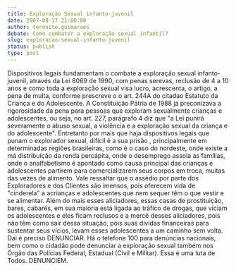 ```yaml
---
title: Exploração Sexual infanto-juvenil
date: 2007-08-17 21:00:00
author: teronite.guimaraes
debate: Como combater a exploração sexual infantil?
slug: exploracao-sexual-infanto-juvenil
status: publish 
type: post
---
```


Dispositivos legais fundamentam o combate a exploração sexual infanto-juvenil, através da Lei 8069 de 1990, com penas serevas, reclusão de 4 a 10 anos e como toda a exploração sexual visa lucro, acrescenta, o artigo, a pena de multa, conforme prescreve o o art. 244A do citadao Estatuto da Criança e do Adolescente. A Constituição Pátria de 1988 já preconizava a rigorosidade da pena para pessoas que exploram sexualmente crianças e adolescentes, ou seja, no art. 227, parágrafo 4 diz que "a Lei punirá severamente o abuso sexual, a violência e a exploração sexual da criança e do adolescente". Entretanto por mais que haja dispositivos legais que punam o explorador sexual, difícil é a sua prisão , principalmente em determinadas regiões brasileiras, como é o caso do nordeste, onde existe a má distribuição da renda percápita, onde o desemprego assola as famílias, onde o analfabetismo é apontado como causa principal das crianças e adolescentes partirem para comercializarem seus corpos em troca, muitas das vezes de alimento. Vale ressaltar que o assédio por parte dos Exploradores e dos Clientes são imensos, pois oferecem vida de "cinderela" a acrianças e adolescentes que nem sequer têm o que vestir e se alimentar. Além do mais esses aliciadores, essas casas de prostituição, bares, cabarés, em sua maioria está ligada ao tráfico de drogas, que viciam os adolescentes e eles ficam reclusos e a mercê desses aliciadores, pois não têm como sair dessa situação, pois suas dívidas financeiras para sustentar seus vícios, levam esses adolescentes a um caminho sem volta. Dai é preciso DENUNCIAR. Há o telefone 100 para denúncias nacionais, bem como o cidadão pode denunciar a exploração sexual também nos Órgão das Polícias Federal, Estadual (Civil e Militar). Essa é uma luta de Todos. DENUNCIEM.

